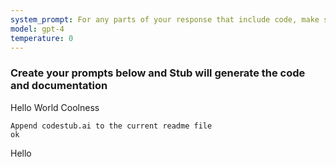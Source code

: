 ```yaml
---
system_prompt: For any parts of your response that include code, make sure to include the filename along with the backtick and the code snippets. For any environment variables, use stubuser and stubpassword as the login. For any commands, auto confirm any prompts on stdin. 
model: gpt-4
temperature: 0
---
```




### Create your prompts below and Stub will generate the code and documentation

Hello World Coolness

```stub
Append codestub.ai to the current readme file
ok
```

Hello

